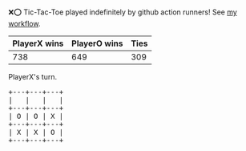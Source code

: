 :x::o: Tic-Tac-Toe played indefinitely by github action runners! See [my workflow](.github/workflows/play.yaml).

|PlayerX wins|PlayerO wins|Ties|
|-|-|-|
|738|649|309|

PlayerX's turn.

<pre>
+---+---+---+
|   |   |   |
+---+---+---+
| O | O | X |
+---+---+---+
| X | X | O |
+---+---+---+
</pre>